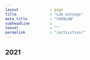 ```yaml
---
layout              : page
title               : "Lab outings"
meta_title          : "CHENLAB"
subheadline         : 
teaser              : ""
permalink           : "/activities/"
---
```


## 2021

<img src="{{ site.urlimg }}2021_outing.jpg" alt="">

